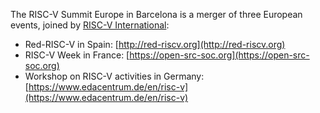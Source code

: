 The RISC-V Summit Europe in Barcelona is a merger of three European
events, joined by [RISC-V International](https://riscv.org):

 - Red-RISC-V in Spain: [http://red-riscv.org](http://red-riscv.org)
 - RISC-V Week in France: [https://open-src-soc.org](https://open-src-soc.org)
 - Workshop on RISC-V activities in Germany: [https://www.edacentrum.de/en/risc-v](https://www.edacentrum.de/en/risc-v) 
